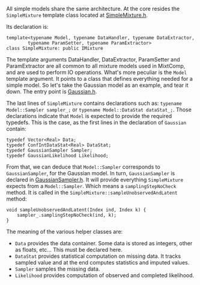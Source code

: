 All simple models share the same architecture. At the core resides the `SimpleMixture` template class located at [SimpleMixture.h](MixtComp/src/lib/Mixture/Simple/SimpleMixture.h).

Its declaration is:

```
template<typename Model, typename DataHandler, typename DataExtractor,
		typename ParamSetter, typename ParamExtractor>
class SimpleMixture: public IMixture
```

The template arguments DataHandler, DataExtractor, ParamSetter and ParamExtractor are all common to all mixture models used in MixtComp, and are used to perform IO operations. What's more peculiar is the `Model` template argument. It points to a class that defines everything needed for a simple model. So let's take the Gaussian model as an example, and tear it down. The entry point is [Gaussian.h](MixtComp/src/lib/Mixture/Simple/Gaussian/Gaussian.h).

The last lines of `SimpleMixture` contains declarations such as: `typename Model::Sampler sampler_;` or `typename Model::DataStat dataStat_;`. Those declarations indicate that `Model` is expected to provide the required typedefs. This is the case, as the first lines in the declaration of `Gaussian` contain:

```
typedef Vector<Real> Data;
typedef ConfIntDataStat<Real> DataStat;
typedef GaussianSampler Sampler;
typedef GaussianLikelihood Likelihood;
```

From that, we can deduce that `Model::Sampler` corresponds to `GaussianSampler`, for the Gaussian model. In turn, `GaussianSampler` is declared in [GaussianSampler.h](MixtComp/src/lib/Mixture/Simple/Gaussian/GaussianSampler.h). It will provide everything `SimpleMixture` expects from a `Model::Sampler`. Which means a `samplingStepNoCheck` method. It is called in the `SimpleMixture::sampleUnobservedAndLatent` method:

```
void sampleUnobservedAndLatent(Index ind, Index k) {
    sampler_.samplingStepNoCheck(ind, k);
}
```

The meaning of the various helper classes are:
- `Data` provides the data container. Some data is stored as integers, other as floats, etc... This must be declared here.
- `DataStat` provides statistical computation on missing data. It tracks sampled value and at the end computes statistics and imputed values.
- `Sampler` samples the missing data.
- `Likelihood` provides computation of observed and completed likelihood.
